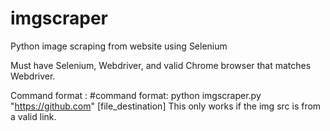 # imgscraper
Python image scraping from website using Selenium

Must have Selenium, Webdriver, and valid Chrome browser that matches Webdriver.

Command format : #command format: python imgscraper.py "https://github.com" [file_destination]
This only works if the img src is from a valid link.
